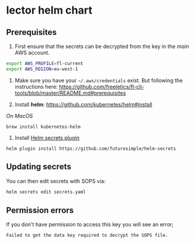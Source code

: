 # lector helm chart

## Prerequisites

1. First ensure that the secrets can be decrypted from the key in the *main* AWS account.
```bash
export AWS_PROFILE=fl-current
export AWS_REGION=eu-west-1
```

1. Make sure you have your `~/.aws/credentials` exist. But following the instructions here:
https://github.com/freeletics/fl-cli-tools/blob/master/README.md#prerequisites

1. Install **helm**:
https://github.com/kubernetes/helm#install

*On MacOS*
```
brew install kubernetes-helm
```

1. Install [Helm secrets plugin](https://github.com/futuresimple/helm-secrets)
```
helm plugin install https://github.com/futuresimple/helm-secrets
```

## Updating secrets

You can then edit secrets with SOPS via:
```bash
helm secrets edit secrets.yaml
```

## Permission errors
If you don't have permission to access this key you will see an error;

```bash
Failed to get the data key required to decrypt the SOPS file.
```

